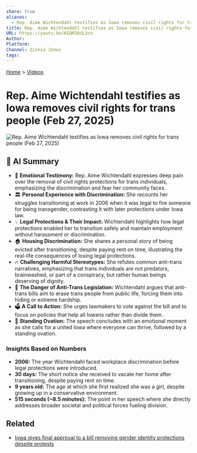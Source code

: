 ```yaml
---
share: true
aliases:
  - Rep. Aime Wichtendahl testifies as Iowa removes civil rights for trans people (Feb 27, 2025)
title: Rep. Aime Wichtendahl testifies as Iowa removes civil rights for trans people (Feb 27, 2025)
URL: https://youtu.be/KEQM2bUL3co
Author: 
Platform: 
Channel: Zinnia Jones
tags: 
---
```

[Home](../index.md) > [Videos](./index.md)  
# Rep. Aime Wichtendahl testifies as Iowa removes civil rights for trans people (Feb 27, 2025)  
![Rep. Aime Wichtendahl testifies as Iowa removes civil rights for trans people (Feb 27, 2025)](https://youtu.be/KEQM2bUL3co)  
  
## 🤖 AI Summary  
- 🔹 **Emotional Testimony:** Rep. Aime Wichtendahl expresses deep pain over the removal of civil rights protections for trans individuals, emphasizing the discrimination and fear her community faces.  
- 🏛 **Personal Experience with Discrimination:** She recounts her struggles transitioning at work in 2006 when it was legal to fire someone for being transgender, contrasting it with later protections under Iowa law.  
- 💡 **Legal Protections & Their Impact:** Wichtendahl highlights how legal protections enabled her to transition safely and maintain employment without harassment or discrimination.  
- 🏠 **Housing Discrimination:** She shares a personal story of being evicted after transitioning, despite paying rent on time, illustrating the real-life consequences of losing legal protections.  
- 🔥 **Challenging Harmful Stereotypes:** She refutes common anti-trans narratives, emphasizing that trans individuals are not predators, brainwashed, or part of a conspiracy, but rather human beings deserving of dignity.  
- 🛑 **The Danger of Anti-Trans Legislation:** Wichtendahl argues that anti-trans bills aim to erase trans people from public life, forcing them into hiding or extreme hardship.  
- 🗳 **A Call to Action:** She urges lawmakers to vote against the bill and to focus on policies that help all Iowans rather than divide them.  
- 👏 **Standing Ovation:** The speech concludes with an emotional moment as she calls for a united Iowa where everyone can thrive, followed by a standing ovation.  
  
### Insights Based on Numbers  
- **2006:** The year Wichtendahl faced workplace discrimination before legal protections were introduced.    
- **30 days:** The short notice she received to vacate her home after transitioning, despite paying rent on time.    
- **9 years old:** The age at which she first realized she was a girl, despite growing up in a conservative environment.    
- **515 seconds (~8.5 minutes):** The point in her speech where she directly addresses broader societal and political forces fueling division.    
  
## Related  
- [Iowa gives final approval to a bill removing gender identity protections despite protests](../articles/iowa-gives-final-approval-to-a-bill-removing-gender-identity-protections-despite-protests.md)  
